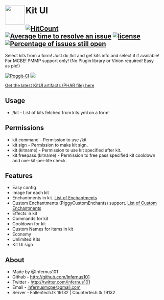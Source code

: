 # Kit UI<img src="http://planetkidonline.com/wp-content/uploads/2015/04/first-aid-kit-icon-512x512-300x300.png" height="64" width="64" align="left"></img>
[![HitCount](http://hits.dwyl.io/Infernus101/KitUI.svg)](http://hits.dwyl.io/Infernus101/KitUI)
[![Average time to resolve an issue](http://isitmaintained.com/badge/resolution/Infernus101/KitUI.svg)](http://isitmaintained.com/project/Infernus101/KitUI "Average time to resolve an issue")
[![license](https://img.shields.io/github/license/Infernus101/KitUI.svg)](http://github.com/Infernus101/KitUI/blob/master/LICENSE "License")
[![Percentage of issues still open](http://isitmaintained.com/badge/open/Infernus101/KitUI.svg)](http://isitmaintained.com/project/Infernus101/KitUI "Percentage of issues still open")
-------------
Select kits from a form! Just do /kit and get kits info and select it if available! For MCBE! PMMP support only!
(No Plugin library or Virion required! Easy as pie!)

[![Poggit-CI](https://poggit.pmmp.io/ci.shield/Infernus101/KitUI/KitUI)](https://poggit.pmmp.io/ci/Infernus101/KitUI/KitUI)
[![](https://poggit.pmmp.io/shield.dl.total/KitUI)](https://poggit.pmmp.io/p/KitUI)

[Get the latest KitUI artifacts (PHAR file) here](https://poggit.pmmp.io/ci/Infernus101/KitUI/KitUI)

## Usage
- /kit - List of kits fetched from kits.yml on a form!

## Permissions
- kit.command - Permission to use /kit
- kit.sign - Permission to make kit sign.
- kit.(kitname) - Permission to use kit specified after kit.
- kit.freepass.(kitname) - Permission to free pass specified kit cooldown and one-kit-per-life check.

## Features
- Easy config
- Image for each kit
- Enchantments in kit. [List of Enchantments](https://github.com/pmmp/PocketMine-MP/blob/master/src/pocketmine/item/enchantment/Enchantment.php#L29)
- Custom Enchantments (PiggyCustomEnchants) support. [List of Custom Enchantments](https://github.com/DaPigGuy/PiggyCustomEnchants/wiki/Enchantments)
- Effects in kit
- Commands for kit
- Cooldown for kit
- Custom Names for items in kit
- Economy
- Unlimited Kits
- Kit UI sign

## About
- Made by @Infernus101
- Github - http://github.com/Infernus101
- Twitter - http://twitter.com/Infernus101
- Email - infernusmcpe@gmail.com
- Server - Fallentech.tk 19132 | Countertech.tk 19132
